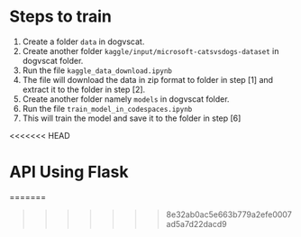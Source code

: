 # Steps to train


1. Create a folder `data` in dogvscat.
2. Create another folder `kaggle/input/microsoft-catsvsdogs-dataset` in dogvscat folder.
3. Run the file `kaggle_data_download.ipynb`
4. The file will download the data in zip format to folder in step [1] and extract it to the folder in step [2].
6. Create another folder namely `models` in dogvscat folder.
5. Run the file  `train_model_in_codespaces.ipynb`
6. This will train the model and save it to the folder in step [6]

<<<<<<< HEAD

# API Using Flask

=======
>>>>>>> 8e32ab0ac5e663b779a2efe0007ad5a7d22dacd9
